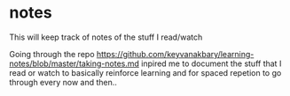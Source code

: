 # notes
This will keep track of notes of the stuff I read/watch

Going through the repo https://github.com/keyvanakbary/learning-notes/blob/master/taking-notes.md inpired me to document the stuff that I read or watch to basically reinforce learning and for spaced repetion to go through every now and then..
